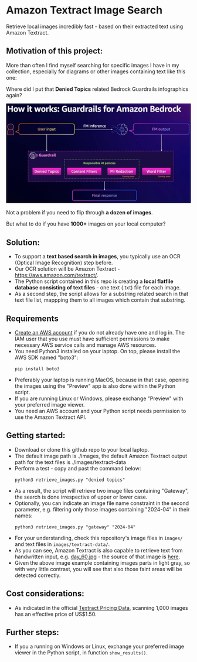# Amazon Textract Image Search
Retrieve local images incredibly fast - based on their extracted text using Amazon Textract.

## Motivation of this project:

More than often I find myself searching for specific images I have in my collection, especially for diagrams or other images containing text like this one: 

Where did I put that **Denied Topics** related Bedrock Guardrails infographics again?

![Architecture Image](./images/Bedrock-Guardrails-denied-topics.png)

Not a problem if you need to flip through **a dozen of images**.

But what to do if you have **1000+** images on your local computer?

## Solution:

* To support a **text based search in images**, you typically use an OCR (Optical Image Recognition) step before.
* Our OCR solution will be Amazon Textract - https://aws.amazon.com/textract/.
* The Python script contained in this repo is creating a **local flatfile database consisting of text files** - one text (.txt) file for each image.
* As a second step, the script allows for a substring related search in that text file list, mappping them to all images which contain that substring.

## Requirements

* [Create an AWS account](https://portal.aws.amazon.com/gp/aws/developer/registration/index.html) if you do not already have one and log in. The IAM user that you use must have sufficient permissions to make necessary AWS service calls and manage AWS resources.
* You need Python3 installed on your laptop. On top, please install the AWS SDK named "boto3":
    ```
    pip install boto3
    ```
* Preferably your laptop is running MacOS, because in that case, opening the images using the "Preview" app is also done within the Python script.
* If you are running Linux or Windows, please exchange "Preview" with your preferred image viewer.
* You need an AWS account and your Python script needs permission to use the Amazon Textract API.

## Getting started:

* Download or clone this github repo to your local laptop.
* The default image path is ./images, the default Amazon Textract output path for the text files is ./images/textract-data
* Perform a test - copy and past the command below:
    ```
    python3 retrieve_images.py "denied topics"
    ```
* As a result, the script will retrieve two image files containing "Gateway", the search is done irrespective of upper or lower case.
* Optionally, you can indicate an image file name constraint in the second parameter, e.g. filtering only those images containing "2024-04" in their names:
    ```
    python3 retrieve_images.py "gateway" "2024-04"
    ```
* For your understanding, check this repository's image files in ``` images/ ``` and text files in ``` images/textract-data/ ```.
* As you can see, Amazon Textract is also capable to retrieve text from handwritten input, e.g. [day_60.jpg](https://github.com/typex1/Amazon-Textract-Image-Search/blob/main/images/day_60.jpg) - the source of that image is [here](https://raw.githubusercontent.com/sarthaksavvy/100DaysOfAWS/main/images/6e6f13a0a20de75159d04a34e394f15cc16386d0.jpeg).
* Given the above image example containing images parts in light gray, so with very little contrast, you will see that also those faint areas will be detected correctly.

## Cost considerations:

* As indicated in the official [Textract Pricing Data](https://aws.amazon.com/textract/pricing/), scanning 1,000 images has an effective price of US$1.50.

## Further steps:

* If you a running on Windows or Linux, exchange your preferred image viewer in the Python script, in function ```show_results()```.
